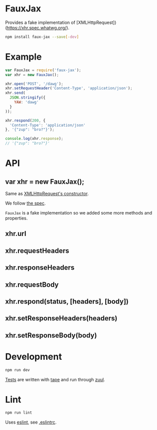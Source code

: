 # FauxJax

Provides a fake implementation of [XMLHttpRequest])(https://xhr.spec.whatwg.org/).

```sh
npm install faux-jax --save[-dev]
```

# Example

```js
var FauxJax = require('faux-jax');
var xhr = new FauxJax();

xhr.open('POST', '/dawg');
xhr.setRequestHeader('Content-Type', 'application/json');
xhr.send(
  JSON.stringify({
    YAW: 'dawg'
  }
));

xhr.respond(200, {
  'Content-Type': 'application/json'
}, '{"zup": "bro?"}');

console.log(xhr.response);
// '{"zup": "bro?"}'
```

# API

## var xhr = new FauxJax();

Same as [XMLHttpRequest's constructor](https://xhr.spec.whatwg.org/#dom-xmlhttprequest).

We follow [the spec](https://xhr.spec.whatwg.org/#interface-xmlhttprequest).

`FauxJax` is a fake implementation so we added some more methods and properties.

## xhr.url

## xhr.requestHeaders

## xhr.responseHeaders

## xhr.requestBody

## xhr.respond(status, [headers], [body])

## xhr.setResponseHeaders(headers)

## xhr.setResponseBody(body)

# Development

```sh
npm run dev
```

[Tests](./test/) are written with [tape](https://github.com/substack/tape) and run through [zuul](http://localhost:8080/__zuul).

# Lint

```sh
npm run lint
```

Uses [eslint](http://eslint.org/), see [.eslintrc](./.eslintrc).
